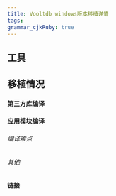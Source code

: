 ```yaml
---
title: Vooltdb windows版本移植详情
tags: 
grammar_cjkRuby: true
---
```

## 工具
## 移植情况
#### 第三方库编译


#### 应用模块编译
###### 编译难点
###### 其他

#### 链接
